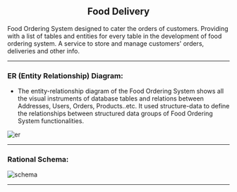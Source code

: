 <h2 align="center">Food Delivery</h2>

Food Ordering System designed to cater the orders of customers. Providing with a list of tables and entities for every table in the development of food ordering system. A service to store and manage customers' orders, deliveries and other info.

---

### ER (Entity Relationship) Diagram:

* The entity-relationship diagram of the Food Ordering System shows all the visual instruments of database tables and relations between Addresses, Users, Orders, Products..etc. It used structure-data to define the relationships between structured data groups of Food Ordering System functionalities.

![er](https://user-images.githubusercontent.com/52632898/119192343-4ae47b00-ba80-11eb-91d8-0eb414fd76ab.png)

---

### Rational Schema:
![schema](https://user-images.githubusercontent.com/52632898/119192347-4c15a800-ba80-11eb-83fb-8a6bed60b97d.png)

---
